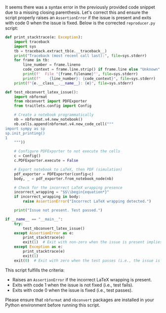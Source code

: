It seems there was a syntax error in the previously provided code snippet due to a missing closing parenthesis. Let's correct this and ensure the script properly raises an `AssertionError` if the issue is present and exits with code 0 when the issue is fixed. Below is the corrected `reproducer.py` script:

```python
def print_stacktrace(e: Exception):
    import traceback
    import sys
    tb = traceback.extract_tb(e.__traceback__)
    print("Traceback (most recent call last):", file=sys.stderr)
    for frame in tb:
        line_number = frame.lineno
        code_context = frame.line.strip() if frame.line else "Unknown"
        print(f'  File "{frame.filename}"', file=sys.stderr)
        print(f"    {line_number}: {code_context}", file=sys.stderr)
    print(f"{e.__class__.__name__}: {e}", file=sys.stderr)

def test_nbconvert_latex_issue():
    import nbformat
    from nbconvert import PDFExporter
    from traitlets.config import Config

    # Create a notebook programmatically
    nb = nbformat.v4.new_notebook()
    nb.cells.append(nbformat.v4.new_code_cell("""
import sympy as sp
sp.init_printing()
1
    """))

    # Configure PDFExporter to not execute the cells
    c = Config()
    c.PDFExporter.execute = False

    # Export notebook to LaTeX, then PDF (simulation)
    pdf_exporter = PDFExporter(config=c)
    body, _ = pdf_exporter.from_notebook_node(nb)

    # Check for the incorrect LaTeX wrapping presence
    incorrect_wrapping = "$$\\begin{equation*}"
    if incorrect_wrapping in body:
        raise AssertionError("Incorrect LaTeX wrapping detected.")

    print("Issue not present. Test passed.")

if __name__ == "__main__":
    try:
        test_nbconvert_latex_issue()
    except AssertionError as e:
        print_stacktrace(e)
        exit(1)  # Exit with non-zero when the issue is present implies failing the test
    except Exception as e:
        print_stacktrace(e)
        exit(1)
    exit(0)  # Exit with zero when the test passes (i.e., the issue is fixed)
```

This script fulfills the criteria:
- Raises an `AssertionError` if the incorrect LaTeX wrapping is present.
- Exits with code 1 when the issue is not fixed (i.e., test fails).
- Exits with code 0 when the issue is fixed (i.e., test passes).

Please ensure that `nbformat` and `nbconvert` packages are installed in your Python environment before running this script.